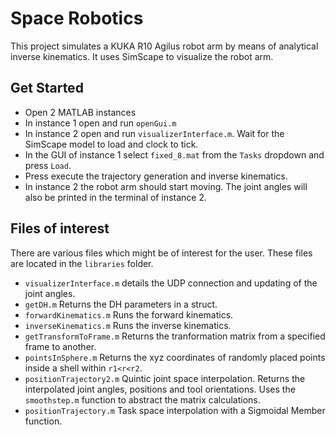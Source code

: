 # Space Robotics
This project simulates a KUKA R10 Agilus robot arm by means of analytical inverse kinematics. It uses SimScape to visualize the robot arm.

## Get Started

* Open 2 MATLAB instances
* In instance 1 open and run `openGui.m`
* In instance 2 open and run `visualizerInterface.m`. Wait for the SimScape model to load and clock to tick.
* In the GUI of instance 1 select `fixed_8.mat` from the `Tasks` dropdown and press `Load`.
* Press execute the trajectory generation and inverse kinematics.
* In instance 2 the robot arm should start moving. The joint angles will also be printed in the terminal of instance 2.

## Files of interest
There are various files which might be of interest for the user. These files are located in the `libraries` folder.
* `visualizerInterface.m` details the UDP connection and updating of the joint angles.
* `getDH.m` Returns the DH parameters in a struct.
* `forwardKinematics.m` Runs the forward kinematics.
* `inverseKinematics.m` Runs the inverse kinematics. 
* `getTransformToFrame.m` Returns the tranformation matrix from a specified frame to another.
* `pointsInSphere.m` Returns the xyz coordinates of randomly placed points inside a shell within `r1<r<r2`.
* `positionTrajectory2.m` Quintic joint space interpolation. Returns the interpolated joint angles, positions and tool orientations. Uses the `smoothstep.m` function to abstract the matrix calculations.
* `positionTrajectory.m` Task space interpolation with a Sigmoidal Member function.

